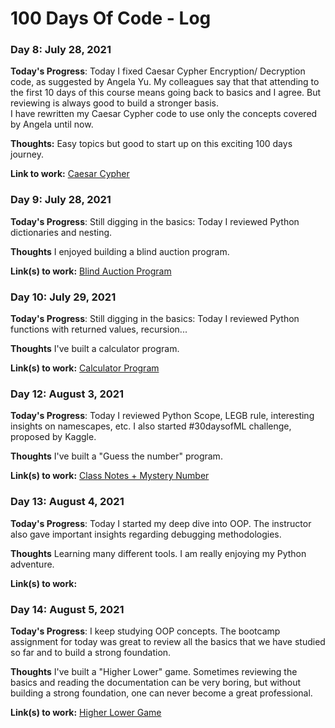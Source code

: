 # 100 Days Of Code - Log

### Day 8: July 28, 2021 


**Today's Progress**: Today I fixed Caesar Cypher Encryption/ Decryption code, as suggested by Angela Yu. My colleagues say that that attending to the first 10 days of this course means going back to basics and I agree. But reviewing is always good to build a stronger basis. \
I have rewritten my Caesar Cypher code to use only the concepts covered by Angela until now.

**Thoughts:** Easy topics but good to start up on this exciting 100 days journey.

**Link to work:** [Caesar Cypher](https://github.com/tcsenna/100-days-of-code-python/blob/main/Projects/Day_08/Caesar_Cypher.ipynb)


### Day 9: July 28, 2021

**Today's Progress**: Still digging in the basics: Today I reviewed Python dictionaries and nesting.

**Thoughts** I enjoyed building a blind auction program.

**Link(s) to work:** [Blind Auction Program](https://github.com/tcsenna/100-days-of-code-python/blob/main/Projects/Day_09/SecretAuction.ipynb) 


### Day 10: July 29, 2021

**Today's Progress**: Still digging in the basics: Today I reviewed Python functions with returned values, recursion...

**Thoughts** I've built a calculator program.

**Link(s) to work:** [Calculator Program](https://github.com/tcsenna/100-days-of-code-python/blob/main/Projects/Day_10/Calculator.ipynb) 

### Day 12: August 3, 2021

**Today's Progress**: Today I reviewed Python Scope, LEGB rule, interesting insights on namescapes, etc.
I also started #30daysofML challenge, proposed by Kaggle.

**Thoughts** I've built a "Guess the number" program.

**Link(s) to work:** [Class Notes + Mystery Number](https://github.com/tcsenna/100-days-of-code-python/blob/main/Projects/Day_11/Scope.ipynb) 

### Day 13: August 4, 2021

**Today's Progress**: Today I started my deep dive into OOP. The instructor also gave important insights regarding debugging methodologies.

**Thoughts** Learning many different tools. I am really enjoying my Python adventure.

**Link(s) to work:** 

### Day 14: August 5, 2021

**Today's Progress**: I keep studying OOP concepts. The bootcamp assignment for today was great to review all the basics that we have studied so far and to build a strong foundation.

**Thoughts** I've built a "Higher Lower" game. Sometimes reviewing the basics and reading the documentation can be very boring, but without building a strong foundation, one can never become a great professional.

**Link(s) to work:** [Higher Lower Game](https://github.com/tcsenna/100-days-of-code-python/blob/main/Projects/Day_14/higher_lower.ipynb) 






